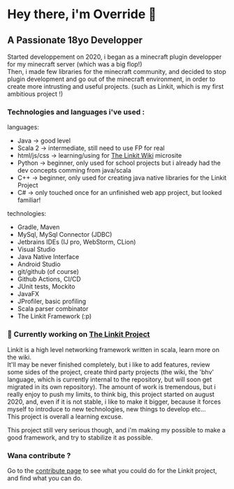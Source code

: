# Hey there, i'm Override 👋

## A Passionate 18yo Developper

Started developpement on 2020, i began as a minecraft plugin developper for my minecraft server (which was a big flop!)  
Then, i made few libraries for the minecraft community, and decided to stop plugin development and go out of the minecraft environment, in order to create more intrusting and useful projects. (such as Linkit, which is my first ambitious project !)

### Technologies and languages i've used :
languages: 
- Java -> good level
- Scala 2 -> intermediate, still need to use FP for real
- html/js/css -> learning/using for [The Linkit Wiki](github.com/Override-6/Linkit-Wiki) microsite
- Python -> beginner, only used for school projects but i already had the dev concepts comming from java/scala
- C++ -> beginner, only used for creating java native libraries for the Linkit Project
- C# -> only touched once for an unfinished web app project, but looked familiar!

technologies: 
- Gradle, Maven
- MySql, MySql Connector (JDBC)
- Jetbrains IDEs (IJ pro, WebStorm, CLion)
- Visual Studio
- Java Native Interface
- Android Studio
- git/github (of course)
- Github Actions, CI/CD
- JUnit tests, Mockito
- JavaFX
- JProfiler, basic profiling
- Scala parser combinator
- The Linkit Framework (:p)

### 🔭 Currently working on [The Linkit Project](https://override-6.github.io/Linkit/)
Linkit is a high level networking framework written in scala, learn more on the wiki.  
It'll may be never finished completely, but i like to add features, review some sides of the project, create third party projects (the wiki, the 'bhv' language, which is currently internal to the repository, but will soon get migrated in its own repository). The amount of work is tremendous, but i really enjoy to push my limits, to
think big, this project started on august 2020, and, even if it is not stable, i like to make it bigger, because it forces myself to introduce to new technologies, new things to develop etc...  
This project is overall a learning excuse.  

This project still very serious though, and i'm making my possible to make a good framework, and try to stabilize it as possible.  
### Wana contribute ?
Go to the [contribute page](https://override-6.github.io/Linkit/contribute) to see what you could do for the Linkit project, and find what you can do.

<!--
**Override-6/Override-6** is a ✨ _special_ ✨ repository because its `README.md` (this file) appears on your GitHub profile.

Here are some ideas to get you started:

-  I’m currently working on ...
- 🌱 I’m currently learning ...
- 👯 I’m looking to collaborate on ...
- 🤔 I’m looking for help with ...
- 💬 Ask me about ...
- 📫 How to reach me: ...
- 😄 Pronouns: ...
- ⚡ Fun fact: ...
-->
